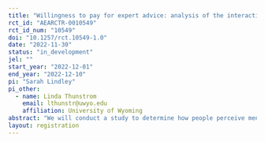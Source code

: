 ```yaml
---
title: "Willingness to pay for expert advice: analysis of the interaction of gender and language type"
rct_id: "AEARCTR-0010549"
rct_id_num: "10549"
doi: "10.1257/rct.10549-1.0"
date: "2022-11-30"
status: "in_development"
jel: ""
start_year: "2022-12-01"
end_year: "2022-12-10"
pi: "Sarah Lindley"
pi_other:
  - name: Linda Thunstrom
    email: lthunstr@uwyo.edu
    affiliation: University of Wyoming
abstract: "We will conduct a study to determine how people perceive men and women using tentative and assertive language. We will examine whether the perception of our treatments creates a difference in the willingness to pay for an expert for each gender and language type combination. "
layout: registration
---
```


